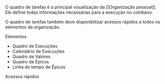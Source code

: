 O quadro de tarefas é a principal visualização da [[Organização pessoal]]. Ele define todas informações necessárias para a execução no cotidiano.

O quadro de tarefas também deve disponibilizar acessos rápidos a todos os elementos da organização.

Elementos

- Quadro de Execuções
- Calendário de Execuções
- Quadro de Valores
- Quadro de Épicos
- Linha do tempo de Épicos

Acessos rápidos